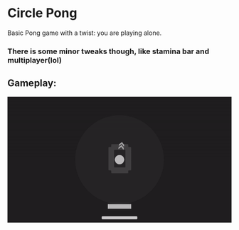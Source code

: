 # Circle Pong
Basic Pong game with a twist: you are playing alone.

### There is some minor tweaks though, like stamina bar and multiplayer(lol)

## Gameplay:
![](animation.gif)